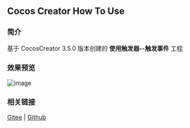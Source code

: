 ## Cocos Creator How To Use

### 简介

基于 CocosCreator 3.5.0 版本创建的 **使用触发器--触发事件** 工程

### 效果预览
![image](../../../gif/20220304/2022030425.gif)

### 相关链接
[Gitee](https://gitee.com/mirrors_cocos-creator/example-3d/blob/master/physics-3d/assets/cases/scenes) | [Github](https://github.com/cocos-creator/example-3d/blob/master/physics-3d/assets/cases/scenes)
